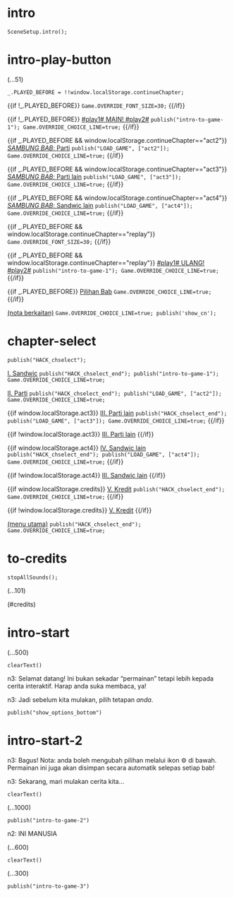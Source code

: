 # intro

`SceneSetup.intro();`

# intro-play-button

(...51)

```
_.PLAYED_BEFORE = !!window.localStorage.continueChapter;
```

{{if !_.PLAYED_BEFORE}}
`Game.OVERRIDE_FONT_SIZE=30;`
{{/if}}

{{if !_.PLAYED_BEFORE}}
[#play1# MAIN! #play2#](#intro-start) `publish("intro-to-game-1"); Game.OVERRIDE_CHOICE_LINE=true;`
{{/if}}

{{if _.PLAYED_BEFORE && window.localStorage.continueChapter=="act2"}}
[_SAMBUNG BAB_: Parti](#act2) `publish("LOAD_GAME", ["act2"]); Game.OVERRIDE_CHOICE_LINE=true;`
{{/if}}

{{if _.PLAYED_BEFORE && window.localStorage.continueChapter=="act3"}}
[_SAMBUNG BAB_: Parti lain](#act3) `publish("LOAD_GAME", ["act3"]); Game.OVERRIDE_CHOICE_LINE=true;`
{{/if}}

{{if _.PLAYED_BEFORE && window.localStorage.continueChapter=="act4"}}
[_SAMBUNG BAB_: Sandwic lain](#act4) `publish("LOAD_GAME", ["act4"]); Game.OVERRIDE_CHOICE_LINE=true;`
{{/if}}

{{if _.PLAYED_BEFORE && window.localStorage.continueChapter=="replay"}}
`Game.OVERRIDE_FONT_SIZE=30;`
{{/if}}

{{if _.PLAYED_BEFORE && window.localStorage.continueChapter=="replay"}}
[#play1# ULANG! #play2#](#intro-start) `publish("intro-to-game-1"); Game.OVERRIDE_CHOICE_LINE=true;`
{{/if}}

{{if _.PLAYED_BEFORE}}
[Pilihan Bab](#chapter-select) `Game.OVERRIDE_CHOICE_LINE=true;`
{{/if}}

[(nota berkaitan)](#intro-play-button) `Game.OVERRIDE_CHOICE_LINE=true; publish('show_cn');`

# chapter-select

`publish("HACK_chselect");`

[I. Sandwic](#intro-start) `publish("HACK_chselect_end"); publish("intro-to-game-1"); Game.OVERRIDE_CHOICE_LINE=true;`

[II. Parti](#act2) `publish("HACK_chselect_end"); publish("LOAD_GAME", ["act2"]); Game.OVERRIDE_CHOICE_LINE=true;`

{{if window.localStorage.act3}}
[III. Parti lain](#act3) `publish("HACK_chselect_end"); publish("LOAD_GAME", ["act3"]); Game.OVERRIDE_CHOICE_LINE=true;`
{{/if}}

{{if !window.localStorage.act3}}
[III. Parti lain]()
{{/if}}

{{if window.localStorage.act4}}
[IV. Sandwic lain](#act4) `publish("HACK_chselect_end"); publish("LOAD_GAME", ["act4"]); Game.OVERRIDE_CHOICE_LINE=true;`
{{/if}}

{{if !window.localStorage.act4}}
[III. Sandwic lain]()
{{/if}}

{{if window.localStorage.credits}}
[V. Kredit](#to-credits) `publish("HACK_chselect_end"); Game.OVERRIDE_CHOICE_LINE=true;`
{{/if}}

{{if !window.localStorage.credits}}
[V. Kredit]()
{{/if}}

[(menu utama)](#intro-play-button) `publish("HACK_chselect_end"); Game.OVERRIDE_CHOICE_LINE=true;`

# to-credits

`stopAllSounds();`

(...101)

(#credits)

# intro-start

(...500)

`clearText()`

n3: Selamat datang! Ini bukan sekadar “permainan” tetapi lebih kepada cerita interaktif. Harap anda suka membaca, ya!

n3: Jadi sebelum kita mulakan, pilih tetapan *anda*.

`publish("show_options_bottom")`

# intro-start-2

n3: Bagus! Nota: anda boleh mengubah pilihan melalui ikon ⚙ di bawah. Permainan ini juga akan disimpan secara automatik selepas setiap bab!

n3: Sekarang, mari mulakan cerita kita…

`clearText()`

(...1000)

`publish("intro-to-game-2")`

n2: INI MANUSIA

(...600)

`clearText()`

(...300)

`publish("intro-to-game-3")`